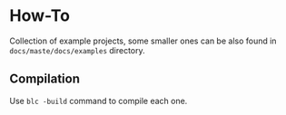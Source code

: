 # How-To

Collection of example projects, some smaller ones can be also found in `docs/maste/docs/examples` directory.

## Compilation

Use `blc -build` command to compile each one.
